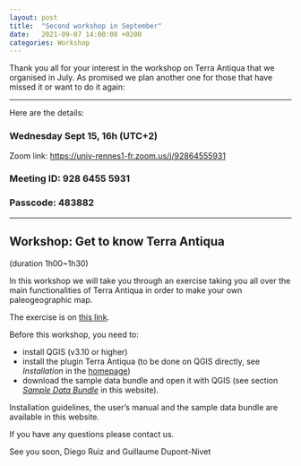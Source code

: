```yaml
---
layout: post
title:  "Second workshop in September"
date:   2021-09-07 14:00:00 +0200
categories: Workshop
---
```


Thank you all for your interest in the workshop on Terra Antiqua that we organised in July. As promised we plan another one for those that have missed it or want to do it again:

---

Here are the details:
### Wednesday Sept 15, 16h (UTC+2)
Zoom link:
<a href="https://univ-rennes1-fr.zoom.us/j/92864555931">https://univ-rennes1-fr.zoom.us/j/92864555931</a>
### Meeting ID: 928 6455 5931
### Passcode: 483882

---

## Workshop: Get to know Terra Antiqua
(duration 1h00~1h30)

In this workshop we will take you through an exercise taking you all over the main functionalities of Terra Antiqua in order to make your own paleogeographic map.

The exercise is on <a href="https://docs.google.com/document/d/10zRGOljvevSipeq9QPxiNGF1wSqRAuOjpTrNbsRpAdo/edit?usp=sharing"> this link</a>.

Before this workshop, you need to:
- install QGIS (v3.10 or higher)
- install the plugin Terra Antiqua (to be done on QGIS directly, see <i>Installation</i> in the <a href="https://jaminzoda.github.io/terra-antiqua-documentation/">homepage</a>)
- download the sample data bundle and open it with QGIS (see section <i><a href="https://jaminzoda.github.io/terra-antiqua-documentation/sample_data.html"> Sample Data Bundle</a></i> in this website).

Installation guidelines, the user’s manual and the sample data bundle are available in this website.


If you have any questions please contact us.

See you soon,
Diego Ruiz and Guillaume Dupont-Nivet

